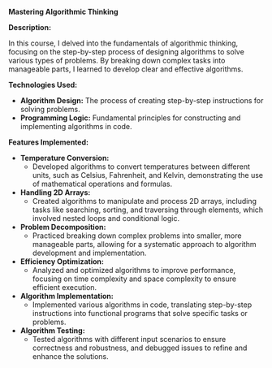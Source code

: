 <p><strong>Mastering Algorithmic Thinking</strong></p>
<p><strong>Description:</strong></p>
<p>In this course, I delved into the fundamentals of algorithmic thinking, focusing on the step-by-step process of designing algorithms to solve various types of problems. By breaking down complex tasks into manageable parts, I learned to develop clear and effective algorithms.</p>

<p><strong>Technologies Used:</strong></p>
<ul>
  <li><strong>Algorithm Design:</strong> The process of creating step-by-step instructions for solving problems.</li>
  <li><strong>Programming Logic:</strong> Fundamental principles for constructing and implementing algorithms in code.</li>
</ul>

<p><strong>Features Implemented:</strong></p>
<ul>
  <li><strong>Temperature Conversion:</strong>
    <ul>
      <li>Developed algorithms to convert temperatures between different units, such as Celsius, Fahrenheit, and Kelvin, demonstrating the use of mathematical operations and formulas.</li>
    </ul>
  </li>
  <li><strong>Handling 2D Arrays:</strong>
    <ul>
      <li>Created algorithms to manipulate and process 2D arrays, including tasks like searching, sorting, and traversing through elements, which involved nested loops and conditional logic.</li>
    </ul>
  </li>
  <li><strong>Problem Decomposition:</strong>
    <ul>
      <li>Practiced breaking down complex problems into smaller, more manageable parts, allowing for a systematic approach to algorithm development and implementation.</li>
    </ul>
  </li>
  <li><strong>Efficiency Optimization:</strong>
    <ul>
      <li>Analyzed and optimized algorithms to improve performance, focusing on time complexity and space complexity to ensure efficient execution.</li>
    </ul>
  </li>
  <li><strong>Algorithm Implementation:</strong>
    <ul>
      <li>Implemented various algorithms in code, translating step-by-step instructions into functional programs that solve specific tasks or problems.</li>
    </ul>
  </li>
  <li><strong>Algorithm Testing:</strong>
    <ul>
      <li>Tested algorithms with different input scenarios to ensure correctness and robustness, and debugged issues to refine and enhance the solutions.</li>
    </ul>
  </li>
</ul>
